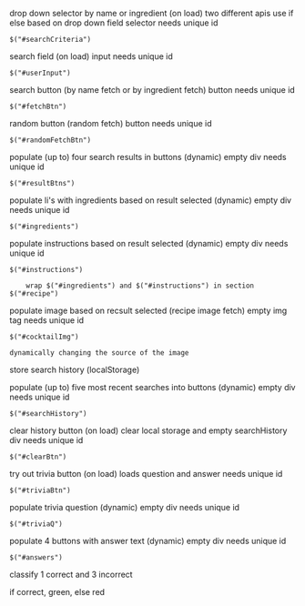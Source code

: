 drop down selector by name or ingredient (on load)
    two different apis
    use if else based on drop down field
    selector needs unique id

    $("#searchCriteria")

search field (on load)
    input needs unique id

    $("#userInput")

search button (by name fetch or by ingredient fetch)
    button needs unique id

    $("#fetchBtn")

random button (random fetch)
    button needs unique id

    $("#randomFetchBtn")

populate (up to) four search results in buttons (dynamic)
    empty div
    needs unique id

    $("#resultBtns")

populate li's with ingredients based on result selected (dynamic)
    empty div
    needs unique id

    $("#ingredients")

populate instructions based on result selected (dynamic)
    empty div
    needs unique id

    $("#instructions")

        wrap $("#ingredients") and $("#instructions") in section $("#recipe")

populate image based on recsult selected (recipe image fetch)
    empty img tag
    needs unique id

    $("#cocktailImg")

    dynamically changing the source of the image

store search history (localStorage)

populate (up to) five most recent searches into buttons (dynamic)
    empty div
    needs unique id

    $("#searchHistory")

clear history button (on load)
    clear local storage and empty searchHistory div
    needs unique id

    $("#clearBtn")

try out trivia button (on load)
    loads question and answer
    needs unique id

    $("#triviaBtn")
    

populate trivia question (dynamic)
    empty div
    needs unique id

    $("#triviaQ")

populate 4 buttons with answer text (dynamic)
    empty div
    needs unique id

    $("#answers")

classify 1 correct and 3 incorrect

if correct, green, else red

